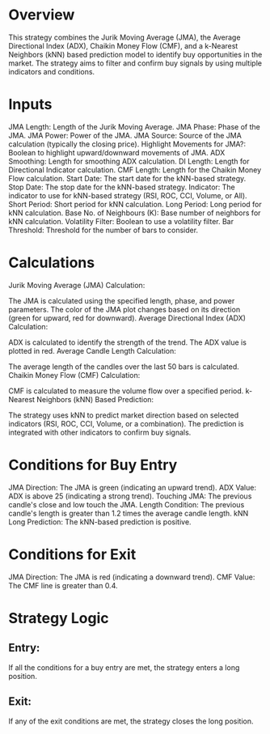 
# Overview

This strategy combines the Jurik Moving Average (JMA), the Average Directional Index (ADX), Chaikin Money Flow (CMF), and a k-Nearest Neighbors (kNN) based prediction model to identify buy opportunities in the market. The strategy aims to filter and confirm buy signals by using multiple indicators and conditions.

# Inputs

JMA Length: Length of the Jurik Moving Average.
JMA Phase: Phase of the JMA.
JMA Power: Power of the JMA.
JMA Source: Source of the JMA calculation (typically the closing price).
Highlight Movements for JMA?: Boolean to highlight upward/downward movements of JMA.
ADX Smoothing: Length for smoothing ADX calculation.
DI Length: Length for Directional Indicator calculation.
CMF Length: Length for the Chaikin Money Flow calculation.
Start Date: The start date for the kNN-based strategy.
Stop Date: The stop date for the kNN-based strategy.
Indicator: The indicator to use for kNN-based strategy (RSI, ROC, CCI, Volume, or All).
Short Period: Short period for kNN calculation.
Long Period: Long period for kNN calculation.
Base No. of Neighbours (K): Base number of neighbors for kNN calculation.
Volatility Filter: Boolean to use a volatility filter.
Bar Threshold: Threshold for the number of bars to consider.
# Calculations

Jurik Moving Average (JMA) Calculation:

The JMA is calculated using the specified length, phase, and power parameters.
The color of the JMA plot changes based on its direction (green for upward, red for downward).
Average Directional Index (ADX) Calculation:

ADX is calculated to identify the strength of the trend.
The ADX value is plotted in red.
Average Candle Length Calculation:

The average length of the candles over the last 50 bars is calculated.
Chaikin Money Flow (CMF) Calculation:

CMF is calculated to measure the volume flow over a specified period.
k-Nearest Neighbors (kNN) Based Prediction:

The strategy uses kNN to predict market direction based on selected indicators (RSI, ROC, CCI, Volume, or a combination).
The prediction is integrated with other indicators to confirm buy signals.
# Conditions for Buy Entry
JMA Direction:
The JMA is green (indicating an upward trend).
ADX Value:
ADX is above 25 (indicating a strong trend).
Touching JMA:
The previous candle's close and low touch the JMA.
Length Condition:
The previous candle's length is greater than 1.2 times the average candle length.
kNN Long Prediction:
The kNN-based prediction is positive.
# Conditions for Exit
JMA Direction:
The JMA is red (indicating a downward trend).
CMF Value:
The CMF line is greater than 0.4.
# Strategy Logic
## Entry:

If all the conditions for a buy entry are met, the strategy enters a long position.
## Exit:

If any of the exit conditions are met, the strategy closes the long position.

